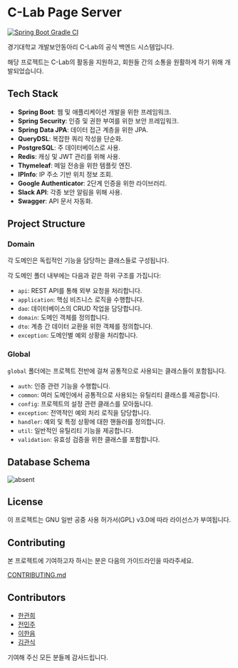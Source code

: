 # C-Lab Page Server

[![Spring Boot Gradle CI](https://github.com/KGU-C-Lab/clab-server/actions/workflows/spring-boot-gradle-ci.yml/badge.svg)](https://github.com/KGU-C-Lab/clab-server/actions/workflows/spring-boot-gradle-ci.yml)

경기대학교 개발보안동아리 C-Lab의 공식 백엔드 시스템입니다.

해당 프로젝트는 C-Lab의 활동을 지원하고, 회원들 간의 소통을 원활하게 하기 위해 개발되었습니다.

## Tech Stack

- **Spring Boot**: 웹 및 애플리케이션 개발을 위한 프레임워크.
- **Spring Security**: 인증 및 권한 부여를 위한 보안 프레임워크.
- **Spring Data JPA**: 데이터 접근 계층을 위한 JPA.
- **QueryDSL**: 복잡한 쿼리 작성을 단순화.
- **PostgreSQL**: 주 데이터베이스로 사용.
- **Redis**: 캐싱 및 JWT 관리를 위해 사용.
- **Thymeleaf**: 메일 전송을 위한 템플릿 엔진.
- **IPInfo**: IP 주소 기반 위치 정보 조회.
- **Google Authenticator**: 2단계 인증을 위한 라이브러리.
- **Slack API**: 각종 보안 알림을 위해 사용.
- **Swagger**: API 문서 자동화.

## Project Structure

### Domain
각 도메인은 독립적인 기능을 담당하는 클래스들로 구성됩니다.

각 도메인 폴더 내부에는 다음과 같은 하위 구조를 가집니다:

- `api`: REST API를 통해 외부 요청을 처리합니다.
- `application`: 핵심 비즈니스 로직을 수행합니다.
- `dao`: 데이터베이스의 CRUD 작업을 담당합니다.
- `domain`: 도메인 객체를 정의합니다.
- `dto`: 계층 간 데이터 교환을 위한 객체를 정의합니다.
- `exception`: 도메인별 예외 상황을 처리합니다.

### Global
`global` 폴더에는 프로젝트 전반에 걸쳐 공통적으로 사용되는 클래스들이 포함됩니다.

- `auth`: 인증 관련 기능을 수행합니다.
- `common`: 여러 도메인에서 공통적으로 사용되는 유틸리티 클래스를 제공합니다.
- `config`: 프로젝트의 설정 관련 클래스를 모아둡니다.
- `exception`: 전역적인 예외 처리 로직을 담당합니다.
- `handler`: 예외 및 특정 상황에 대한 핸들러를 정의합니다.
- `util`: 일반적인 유틸리티 기능을 제공합니다.
- `validation`: 유효성 검증을 위한 클래스를 포함합니다.

## Database Schema

![absent](https://github.com/KGU-C-Lab/clab-server/assets/85067003/4b8e66ab-f7fc-49b7-85a0-cb27b32a0436)

## License

이 프로젝트는 GNU 일반 공중 사용 허가서(GPL) v3.0에 따라 라이선스가 부여됩니다.

## Contributing

본 프로젝트에 기여하고자 하시는 분은 다음의 가이드라인을 따라주세요.

[CONTRIBUTING.md](CONTRIBUTING.md)

## Contributors

- [한관희](https://github.com/limehee)
- [전민주](https://github.com/mingmingmon)
- [이한음](https://github.com/LeeHanEum)
- [김관식](https://github.com/gwansikk)

기여해 주신 모든 분들께 감사드립니다.

